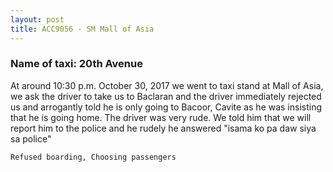 ```yaml
---
layout: post
title: ACC9056 - SM Mall of Asia
---
```


### Name of taxi: 20th Avenue

At around 10:30 p.m. October 30, 2017 we went to taxi stand at Mall of Asia, we ask the driver to take us to Baclaran and the driver immediately rejected us and arrogantly told he is only going to Bacoor, Cavite as he was insisting that he is going home. The driver was very rude. We told him that we will report him to the police and he rudely he answered "isama ko pa daw siya sa police"

```Refused boarding, Choosing passengers```
